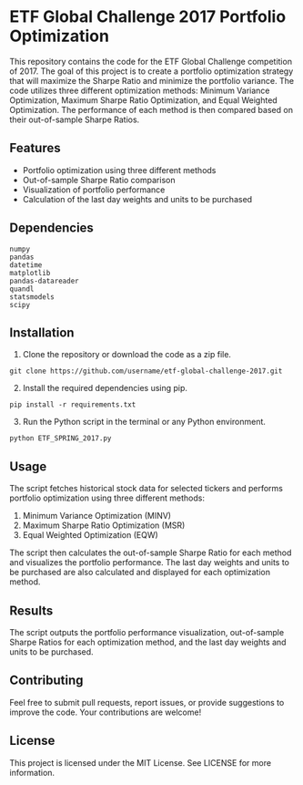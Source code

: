 # ETF Global Challenge 2017 Portfolio Optimization
This repository contains the code for the ETF Global Challenge competition of 2017. The goal of this project is to create a portfolio optimization strategy that will maximize the Sharpe Ratio and minimize the portfolio variance. The code utilizes three different optimization methods: Minimum Variance Optimization, Maximum Sharpe Ratio Optimization, and Equal Weighted Optimization. The performance of each method is then compared based on their out-of-sample Sharpe Ratios.

## Features
- Portfolio optimization using three different methods
- Out-of-sample Sharpe Ratio comparison
- Visualization of portfolio performance
- Calculation of the last day weights and units to be purchased

## Dependencies
```
numpy
pandas
datetime
matplotlib
pandas-datareader
quandl
statsmodels
scipy
```

## Installation
1. Clone the repository or download the code as a zip file.
```
git clone https://github.com/username/etf-global-challenge-2017.git
```
2. Install the required dependencies using pip.
```
pip install -r requirements.txt
```
3. Run the Python script in the terminal or any Python environment.
```
python ETF_SPRING_2017.py
```

## Usage
The script fetches historical stock data for selected tickers and performs portfolio optimization using three different methods:
1. Minimum Variance Optimization (MINV)
2. Maximum Sharpe Ratio Optimization (MSR)
3. Equal Weighted Optimization (EQW)

The script then calculates the out-of-sample Sharpe Ratio for each method and visualizes the portfolio performance. The last day weights and units to be purchased are also calculated and displayed for each optimization method.

## Results
The script outputs the portfolio performance visualization, out-of-sample Sharpe Ratios for each optimization method, and the last day weights and units to be purchased.

## Contributing
Feel free to submit pull requests, report issues, or provide suggestions to improve the code. Your contributions are welcome!

## License
This project is licensed under the MIT License. See LICENSE for more information.
